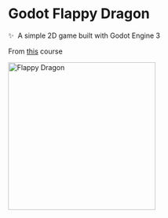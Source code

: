 # Godot Flappy Dragon


✨&nbsp;&nbsp;A simple 2D game built with Godot Engine 3 

From [this](https://www.udemy.com/course/criacao-de-games-de-plataforma-2d-com-a-godot-engine/) course


<img src="https://raw.githubusercontent.com/rmneves92/godot-fly/main/images/Captura%20de%20Tela%202021-09-11%20%C3%A0s%2011.42.55.png" alt="Flappy Dragon" width="300"/>

